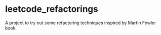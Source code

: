 # leetcode_refactorings
A project to try out some refactoring techniques inspired by Martin Fowler book.
